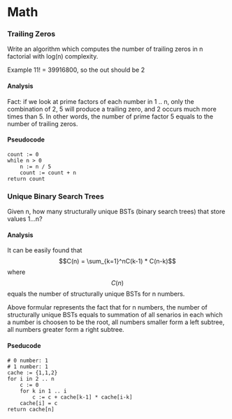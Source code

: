 # Math

### Trailing Zeros
Write an algorithm which computes the number of trailing zeros in n factorial with log(n) complexity.

Example
11! = 39916800, so the out should be 2

#### Analysis  
Fact: if we look at prime factors of each number in 1 .. n, only the combination of 2, 5 will produce a trailing zero, and 2 occurs much more times than 5. In other words, the number of prime factor 5 equals to the number of trailing zeros.

#### Pseudocode
```
count := 0
while n > 0
    n := n / 5
    count := count + n
return count
```

### Unique Binary Search Trees
Given n, how many structurally unique BSTs (binary search trees) that store values 1...n?

#### Analysis
It can be easily found that 
$$C(n) = \sum_{k=1}^nC(k-1) * C(n-k)$$
where $$C(n)$$ equals the number of structurally unique BSTs for n numbers.

Above formular represents the fact that for n numbers, the number of structurally unique BSTs equals to summation of all senarios in each which a number is choosen to be the root, all numbers smaller form a left subtree, all numbers greater form a right subtree.

#### Pseducode
```
# 0 number: 1
# 1 number: 1
cache := {1,1,2}
for i in 2 .. n
    c := 0
    for k in 1 .. i
        c := c + cache[k-1] * cache[i-k]
    cache[i] = c
return cache[n]
```







